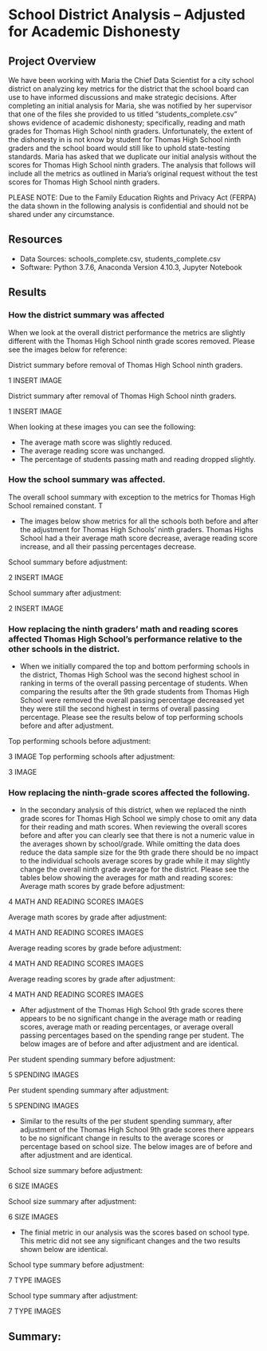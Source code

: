 # School District Analysis – Adjusted for Academic Dishonesty
## Project Overview
We have been working with Maria the Chief Data Scientist for a city school district on analyzing key metrics for the district that the school board can use to have informed discussions and make strategic decisions. After completing an initial analysis for Maria, she was notified by her supervisor that one of the files she provided to us titled “students_complete.csv” shows evidence of academic dishonesty; specifically, reading and math grades for Thomas High School ninth graders. Unfortunately, the extent of the dishonesty in is not know by student for Thomas High School ninth graders and the school board would still like to uphold state-testing standards. Maria has asked that we duplicate our initial analysis without the scores for Thomas High School ninth graders. The analysis that follows will include all the metrics as outlined in Maria’s original request without the test scores for Thomas High School ninth graders. 

PLEASE NOTE: Due to the Family Education Rights and Privacy Act (FERPA) the data shown in the following analysis is confidential and should not be shared under any circumstance. 
## Resources
-	Data Sources: schools_complete.csv, students_complete.csv
-	Software: Python 3.7.6, Anaconda Version 4.10.3, Jupyter Notebook

## Results

### How the district summary was affected
When we look at the overall district performance the metrics are slightly different with the Thomas High School ninth grade scores removed. Please see the images below for reference: 

District summary before removal of Thomas High School ninth graders.

1 INSERT IMAGE 

District summary after removal of Thomas High School ninth graders.

1 INSERT IMAGE 

When looking at these images you can see the following:  
-	The average math score was slightly reduced.
-	The average reading score was unchanged.
-	The percentage of students passing math and reading dropped slightly. 


### How the school summary was affected.
The overall school summary with exception to the metrics for Thomas High School remained constant. T  
-	The images below show metrics for all the schools both before and after the adjustment for Thomas High Schools’ ninth graders. Thomas Highs School had a their average math score decrease, average reading score increase, and all their passing percentages decrease. 

School summary before adjustment:

2 INSERT IMAGE

School summary after adjustment:

2 INSERT IMAGE

### How replacing the ninth graders’ math and reading scores affected Thomas High School’s performance relative to the other schools in the district.
- When we initially compared the top and bottom performing schools in the district, Thomas High School was the second highest school in ranking in terms of the overall passing percentage of students. When comparing the results after the 9th grade students from Thomas High School were removed the overall passing percentage decreased yet they were still the second highest in terms of overall passing percentage. Please see the results below of top performing schools before and after adjustment. 

Top performing schools before adjustment:

3 IMAGE
Top performing schools after adjustment:

3 IMAGE

### How replacing the ninth-grade scores affected the following.
-	In the secondary analysis of this district, when we replaced the ninth grade scores for Thomas High School we simply chose to omit any data for their reading and math scores. When reviewing the overall scores before and after you can clearly see that there is not a numeric value in the averages shown by school/grade. While omitting the data does reduce the data sample size for the 9th grade there should be no impact to the individual schools average scores by grade while it may slightly change the overall ninth grade average for the district. Please see the tables below showing the averages for math and reading scores: 
Average math scores by grade before adjustment:

4 MATH AND READING SCORES IMAGES

Average math scores by grade after adjustment:

4 MATH AND READING SCORES IMAGES

Average reading scores by grade before adjustment:

4 MATH AND READING SCORES IMAGES

Average reading scores by grade after adjustment:

4 MATH AND READING SCORES IMAGES

-	After adjustment of the Thomas High School 9th grade scores there appears to be no significant change in the average math or reading scores, average math or reading percentages, or average overall passing percentages based on the spending range per student. The below images are of before and after adjustment and are identical. 

Per student spending summary before adjustment: 

5 SPENDING IMAGES 

Per student spending summary after adjustment: 

5 SPENDING IMAGES 

-	Similar to the results of the per student spending summary, after adjustment of the Thomas High School 9th grade scores there appears to be no significant change in results to the average scores or percentage based on school size. The below images are of before and after adjustment and are identical. 

School size summary before adjustment:

6 SIZE IMAGES

School size summary after adjustment:

6 SIZE IMAGES

-	The finial metric in our analysis was the scores based on school type. This metric did not see any significant changes and the two results shown below are identical.

School type summary before adjustment:
 
7 TYPE IMAGES

School type summary after adjustment: 

7 TYPE IMAGES

## Summary: 


